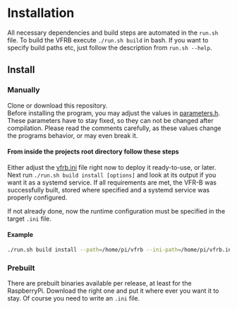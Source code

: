 # Installation

All necessary dependencies and build steps are automated in the `run.sh` file.
To build the VFRB execute `./run.sh build` in bash.
If you want to specify build paths etc, just follow the description from `run.sh --help`.

## Install

### Manually

Clone or download this repository.  
Before installing the program, you may adjust the values in
[parameters.h](https://github.com/Jarthianur/VirtualFlightRadar-Backend/blob/master/src/parameters.h).
These parameters have to stay fixed, so they can not be changed after compilation.
Please read the comments carefully, as these values change the programs behavior, or may even break it.

#### From inside the projects root directory follow these steps

Either adjust the [vfrb.ini](https://github.com/Jarthianur/VirtualFlightRadar-Backend/blob/master/vfrb.ini)
file right now to deploy it ready-to-use, or later.
Next run `./run.sh build install [options]` and look at its output if you want it as a systemd service.
If all requirements are met, the VFR-B was successfully built, stored where specified and a systemd service was properly configured.

If not already done, now the runtime configuration must be specified in the target `.ini` file.

#### Example

```bash
./run.sh build install --path=/home/pi/vfrb --ini-path=/home/pi/vfrb.ini -y
```

### Prebuilt

There are prebuilt binaries available per release, at least for the RaspberryPi.
Download the right one and put it where ever you want it to stay.
Of course you need to write an `.ini` file.

